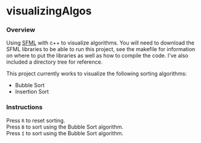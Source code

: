 # visualizingAlgos
### Overview
Using [SFML](https://www.sfml-dev.org/download.php) with c++ to visualize algorithms. You will need to download the SFML libraries to be able to run this project, see the makefile for information on where to put the libraries as well as how to compile the code. I've also included a directory tree for reference.

This project currently works to visualize the following sorting algorithms:
* Bubble Sort 
* Insertion Sort

### Instructions
Press `R` to reset sorting.</br>
Press `B` to sort using the Bubble Sort algorithm.</br>
Press `I` to sort using the Bubble Sort algorithm.</br>
